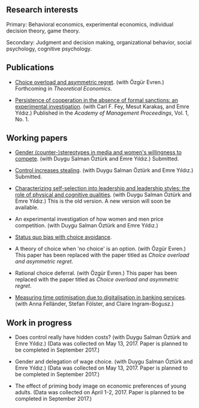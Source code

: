 ## Research interests

Primary: Behavioral economics, experimental economics, individual decision theory, game theory.

Secondary: Judgment and decision making, organizational behavior, social psychology, cognitive psychology.

## Publications

- [Choice overload and asymmetric regret](https://goo.gl/3yW8kX). (with Özgür Evren.) Forthcoming in _Theoretical Economics_.

- [Persistence of cooperation in the absence of formal sanctions: an experimental investigation](https://goo.gl/ZqqCdp). (with Carl F. Fey, Mesut Karakaş, and Emre Yıldız.) Published in the _Academy of Management Proceedings_, Vol. 1, No. 1.

## Working papers

- [Gender (counter-)stereotypes in media and women's willingness to compete](https://goo.gl/OxKWXA). (with Duygu Salman Öztürk and Emre Yıldız.) Submitted.

- [Control increases stealing](https://goo.gl/Ng1RvZ). (with Duygu Salman Öztürk and Emre Yıldız.) Submitted.

- [Characterizing self-selection into leadership and leadership styles: the role of physical and cognitive qualities](https://goo.gl/yZTXQ5). (with Duygu Salman Öztürk and Emre Yıldız.) This is the old version. A new version will soon be available.

- An experimental investigation of how women and men price competition. (with Duygu Salman Öztürk and Emre Yıldız.)  

- [Status quo bias with choice avoidance](https://goo.gl/AfWKVD).

- A theory of choice when 'no choice' is an option. (with Özgür Evren.) This paper has been replaced with the paper titled as _Choice overload and asymmetric regret_.

- Rational choice deferral. (with Özgür Evren.) This paper has been replaced with the paper titled as _Choice overload and asymmetric regret_.

- [Measuring time optimisation due to digitalisation in banking services](https://goo.gl/CBiHKL). (with Anna Felländer, Stefan Fölster, and Claire Ingram-Bogusz.)

## Work in progress

- Does control really have hidden costs? (with Duygu Salman Öztürk and Emre Yıldız.) (Data was collected on May 13, 2017. Paper is planned to be completed in September 2017.)

- Gender and delegation of wage choice. (with Duygu Salman Öztürk and Emre Yıldız.) (Data was collected on May 13, 2017. Paper is planned to be completed in September 2017.)

- The effect of priming body image on economic preferences of young adults. (Data was collected on April 1-2, 2017. Paper is planned to be completed in September 2017.)
